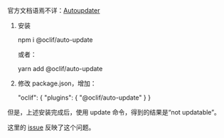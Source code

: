 


官方文档语焉不详：[Autoupdater](https://oclif.io/docs/releasing/#autoupdater)


1. 安装

    npm i @oclif/auto-update

    或者：

    yarn add @oclif/auto-update

2. 修改 package.json，增加：

    "oclif":
    {
      "plugins":
      {
        "@oclif/auto-update"
      }
    }

但是，上述安装完成后，使用 update 命令，得到的结果是“not updatable”。

这里的 [issue](https://github.com/oclif/plugin-update/issues/379) 反映了这个问题。

